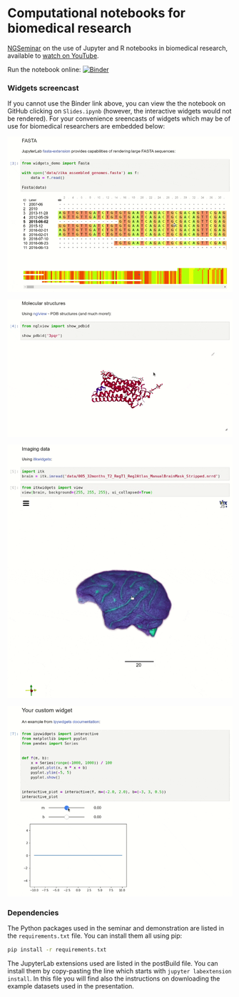 # Computational notebooks for biomedical research

[NGSeminar](https://ngschool.eu/ngseminars/) on the use of Jupyter and R notebooks in biomedical research, available to [watch on YouTube](https://www.youtube.com/watch?v=eXt4MROqTtc).

Run the notebook online: [![Binder](https://mybinder.org/badge_logo.svg)](https://mybinder.org/v2/gh/krassowski/computational-notebooks-for-biomedical-research/master?urlpath=lab/tree/Slides.ipynb)

### Widgets screencast

If you cannot use the Binder link above, you can view the the notebook on GitHub clicking on `Slides.ipynb` (however, the interactive widgets would not be rendered). For your convenience sreencasts of widgets which may be of use for biomedical researchers are embedded below:

![FASTA](media/widgets/fasta.gif)

![PDB](media/widgets/pdb.gif)

![imaging](media/widgets/imaging.gif)

![custom](media/widgets/custom.gif)


### Dependencies

The Python packages used in the seminar and demonstration are listed in the `requirements.txt` file. You can install them all using pip:

```bash
pip install -r requirements.txt
```

The JupyterLab extensions used are listed in the postBuild file. You can install them by copy-pasting the line which starts with `jupyter labextension install`. In this file you will find also the instructions on downloading the example datasets used in the presentation.
